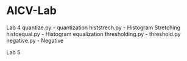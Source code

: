 # AICV-Lab

Lab 4
quantize.py - quantization
histstrech.py - Histogram Stretching
histoequal.py - Histogram equalization
thresholding.py - threshold.py
negative.py - Negative

Lab 5

